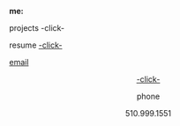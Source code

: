 **me:**

projects
-click-

resume
<a href="test.docx" download>
-click-
 
email
<center> <a href="mailto:bharat_nair@hotmail.com">-click-</a><br>

phone
<center>  510.999.1551


